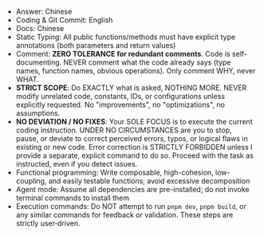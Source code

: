 - Answer: Chinese
- Coding & Git Commit: English
- Docs: Chinese
- Static Typing: All public functions/methods must have explicit type annotations (both parameters and return values)
- Comment: **ZERO TOLERANCE for redundant comments**. Code is self-documenting. NEVER comment what the code already says (type names, function names, obvious operations). Only comment WHY, never WHAT.
- **STRICT SCOPE**: Do EXACTLY what is asked, NOTHING MORE. NEVER modify unrelated code, constants, IDs, or configurations unless explicitly requested. No "improvements", no "optimizations", no assumptions.
- **NO DEVIATION / NO FIXES**: Your SOLE FOCUS is to execute the current coding instruction. UNDER NO CIRCUMSTANCES are you to stop, pause, or deviate to correct perceived errors, typos, or logical flaws in existing or new code. Error correction is STRICTLY FORBIDDEN unless I provide a separate, explicit command to do so. Proceed with the task as instructed, even if you detect issues.
- Functional programming: Write composable, high-cohesion, low-coupling, and easily testable functions; avoid excessive decomposition
- Agent mode: Assume all dependencies are pre-installed; do not invoke terminal commands to install them
- Execution commands: Do NOT attempt to run `pnpm dev`, `pnpm build`, or any similar commands for feedback or validation. These steps are strictly user‑driven.
